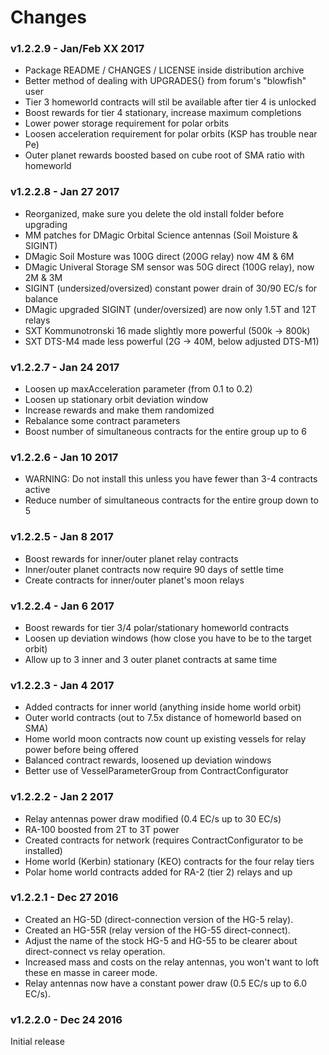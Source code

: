 # Changes

### v1.2.2.9 - Jan/Feb XX 2017

- Package README / CHANGES / LICENSE inside distribution archive
- Better method of dealing with UPGRADES{} from forum's "blowfish" user
- Tier 3 homeworld contracts will stil be available after tier 4 is unlocked
- Boost rewards for tier 4 stationary, increase maximum completions
- Lower power storage requirement for polar orbits
- Loosen acceleration requirement for polar orbits (KSP has trouble near Pe)
- Outer planet rewards boosted based on cube root of SMA ratio with homeworld

### v1.2.2.8 - Jan 27 2017

- Reorganized, make sure you delete the old install folder before upgrading
- MM patches for DMagic Orbital Science antennas (Soil Moisture & SIGINT)
- DMagic Soil Mosture was 100G direct (200G relay) now 4M & 6M
- DMagic Univeral Storage SM sensor was 50G direct (100G relay), now 2M & 3M
- SIGINT (undersized/oversized) constant power drain of 30/90 EC/s for balance
- DMagic upgraded SIGINT (under/oversized) are now only 1.5T and 12T relays
- SXT Kommunotronski 16 made slightly more powerful (500k -> 800k)
- SXT DTS-M4 made less powerful (2G -> 40M, below adjusted DTS-M1)

### v1.2.2.7 - Jan 24 2017

- Loosen up maxAcceleration parameter (from 0.1 to 0.2)
- Loosen up stationary orbit deviation window
- Increase rewards and make them randomized
- Rebalance some contract parameters
- Boost number of simultaneous contracts for the entire group up to 6

### v1.2.2.6 - Jan 10 2017

- WARNING: Do not install this unless you have fewer than 3-4 contracts active
- Reduce number of simultaneous contracts for the entire group down to 5

### v1.2.2.5 - Jan 8 2017

- Boost rewards for inner/outer planet relay contracts
- Inner/outer planet contracts now require 90 days of settle time
- Create contracts for inner/outer planet's moon relays

### v1.2.2.4 - Jan 6 2017

- Boost rewards for tier 3/4 polar/stationary homeworld contracts
- Loosen up deviation windows (how close you have to be to the target orbit)
- Allow up to 3 inner and 3 outer planet contracts at same time

### v1.2.2.3 - Jan 4 2017

- Added contracts for inner world (anything inside home world orbit)
- Outer world contracts (out to 7.5x distance of homeworld based on SMA)
- Home world moon contracts now count up existing vessels for relay power before being offered
- Balanced contract rewards, loosened up deviation windows
- Better use of VesselParameterGroup from ContractConfigurator

### v1.2.2.2 - Jan 2 2017

- Relay antennas power draw modified (0.4 EC/s up to 30 EC/s)
- RA-100 boosted from 2T to 3T power
- Created contracts for network (requires ContractConfigurator to be installed)
- Home world (Kerbin) stationary (KEO) contracts for the four relay tiers
- Polar home world contracts added for RA-2 (tier 2) relays and up

### v1.2.2.1 - Dec 27 2016

- Created an HG-5D (direct-connection version of the HG-5 relay).
- Created an HG-55R (relay version of the HG-55 direct-connect).
- Adjust the name of the stock HG-5 and HG-55 to be clearer about direct-connect vs relay operation.
- Increased mass and costs on the relay antennas, you won't want to loft these en masse in career mode.
- Relay antennas now have a constant power draw (0.5 EC/s up to 6.0 EC/s).

### v1.2.2.0 - Dec 24 2016

Initial release